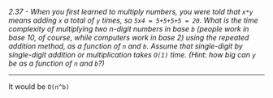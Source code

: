*2.37 - When you first learned to multiply numbers, you were told that `x*y` means adding `x` a total of `y` times, so `5x4 = 5+5+5+5 = 20`. What is the time complexity of multiplying two n-digit numbers in base `b` (people work in base 10, of course, while computers work in base 2) using the repeated addition method, as a function of `n` and `b`. Assume that single-digit by single-digit addition or multiplication takes `O(1)` time. (Hint: how big can `y` be as a function of `n` and `b`?)*  
***
It would be `O(n^b)`  

